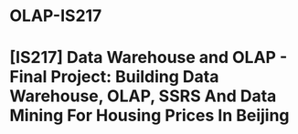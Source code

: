 # OLAP-IS217

# [IS217] Data Warehouse and OLAP - Final Project: Building Data Warehouse, OLAP, SSRS And Data Mining For Housing Prices In Beijing
